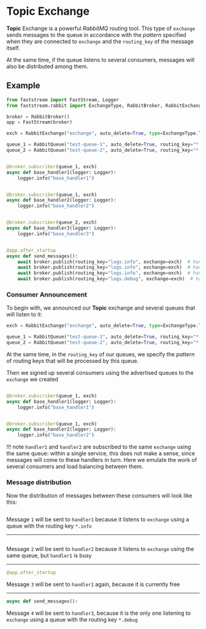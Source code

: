 # Topic Exchange

**Topic** Exchange is a powerful *RabbitMQ* routing tool. This type of `exchange` sends messages to the queue in accordance with the *pattern* specified when they are connected to `exchange` and the `routing_key` of the message itself.

At the same time, if the queue listens to several consumers, messages will also be distributed among them.

## Example

```python linenums="1"
from faststream import FastStream, Logger
from faststream.rabbit import ExchangeType, RabbitBroker, RabbitExchange, RabbitQueue

broker = RabbitBroker()
app = FastStream(broker)

exch = RabbitExchange("exchange", auto_delete=True, type=ExchangeType.TOPIC)

queue_1 = RabbitQueue("test-queue-1", auto_delete=True, routing_key="*.info")
queue_2 = RabbitQueue("test-queue-2", auto_delete=True, routing_key="*.debug")


@broker.subscriber(queue_1, exch)
async def base_handler1(logger: Logger):
    logger.info("base_handler1")


@broker.subscriber(queue_1, exch)
async def base_handler2(logger: Logger):
    logger.info("base_handler2")


@broker.subscriber(queue_2, exch)
async def base_handler3(logger: Logger):
    logger.info("base_handler3")


@app.after_startup
async def send_messages():
    await broker.publish(routing_key="logs.info", exchange=exch)  # handlers: 1
    await broker.publish(routing_key="logs.info", exchange=exch)  # handlers: 2
    await broker.publish(routing_key="logs.info", exchange=exch)  # handlers: 1
    await broker.publish(routing_key="logs.debug", exchange=exch)  # handlers: 3
```

### Consumer Announcement

To begin with, we announced our **Topic** exchange and several queues that will listen to it:

```python linenums="7" hl_lines="1 3-4"
exch = RabbitExchange("exchange", auto_delete=True, type=ExchangeType.TOPIC)

queue_1 = RabbitQueue("test-queue-1", auto_delete=True, routing_key="*.info")
queue_2 = RabbitQueue("test-queue-2", auto_delete=True, routing_key="*.debug")
```

At the same time, in the `routing_key` of our queues, we specify the *pattern* of routing keys that will be processed by this queue.

Then we signed up several consumers using the advertised queues to the `exchange` we created

```python linenums="12" hl_lines="1 5 9"

@broker.subscriber(queue_1, exch)
async def base_handler1(logger: Logger):
    logger.info("base_handler1")


@broker.subscriber(queue_1, exch)
async def base_handler2(logger: Logger):
    logger.info("base_handler2")


```

!!! note
    `handler1` and `handler2` are subscribed to the same `exchange` using the same queue:
    within a single service, this does not make a sense, since messages will come to these handlers in turn.
    Here we emulate the work of several consumers and load balancing between them.

### Message distribution

Now the distribution of messages between these consumers will look like this:

```python linenums="26"

```

Message `1` will be sent to `handler1` because it listens to `exchange` using a queue with the routing key `*.info`

---

```python linenums="27"

```

Message `2` will be sent to `handler2` because it listens to `exchange` using the same queue, but `handler1` is busy

---

```python linenums="28"
@app.after_startup
```

Message `3` will be sent to `handler1` again, because it is currently free

---

```python linenums="29"
async def send_messages():
```

Message `4` will be sent to `handler3`, because it is the only one listening to `exchange` using a queue with the routing key `*.debug`
